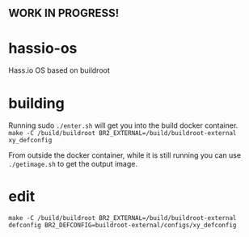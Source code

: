 ## WORK IN PROGRESS!

# hassio-os
Hass.io OS based on buildroot

# building
Running sudo `./enter.sh` will get you into the build docker container.   
`make -C /build/buildroot BR2_EXTERNAL=/build/buildroot-external xy_defconfig`

From outside the docker container, while it is still running you can use `./getimage.sh` to get the output image.

# edit

`make -C /build/buildroot BR2_EXTERNAL=/build/buildroot-external defconfig BR2_DEFCONFIG=buildroot-external/configs/xy_defconfig`
